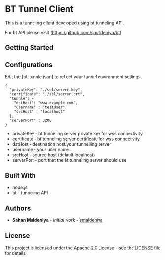 # BT Tunnel Client

This is a tunneling client developed using bt tunneling API.

For bt API please visit (https://github.com/smaldeniya/bt)

## Getting Started




## Configurations

Edit the [bt-tunnle.json] to reflect your tunnel environment settings.

```
{
  "privateKey": "./ssl/server.key",
  "certificate": "./ssl/server.crt",
  "tunnle": {
    "dstHost": "www.example.com",
    "username" : "testUser",
    "srcHost" : "localhost"
  },
  "serverPort" : 3200
}
```
* privateKey - bt tunneling server private key for wss connectivity
* certificate - bt tunneling server certificate for wss connectivity
* dstHost - destination host/your tunnelling server
* username - your user name
* srcHost - source host (default localhost)
* serverPort - port that the bt tunneling server should use

## Built With

* node.js
* bt - tunneling API

## Authors

* **Sahan Maldeniya** - *Initial work* - [smaldeniya](https://github.com/smaldeniya)

## License

This project is licensed under the Apache 2.0 License - see the [LICENSE](LICENSE) file for details


